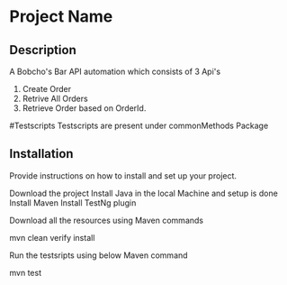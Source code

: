

# Project Name

## Description

A Bobcho's Bar API automation which consists of 3 Api's

1. Create Order
2. Retrive All Orders
3. Retrieve Order based on OrderId. 

#Testscripts
Testscripts are present under commonMethods Package





## Installation

Provide instructions on how to install and set up your project.

 Download the project
 Install Java in the local Machine and setup is done
 Install Maven 
 Install TestNg plugin
 
 Download all the resources using Maven commands
 
 mvn clean verify install
 
 Run the testsripts using below Maven command
 
 mvn test
 
 
